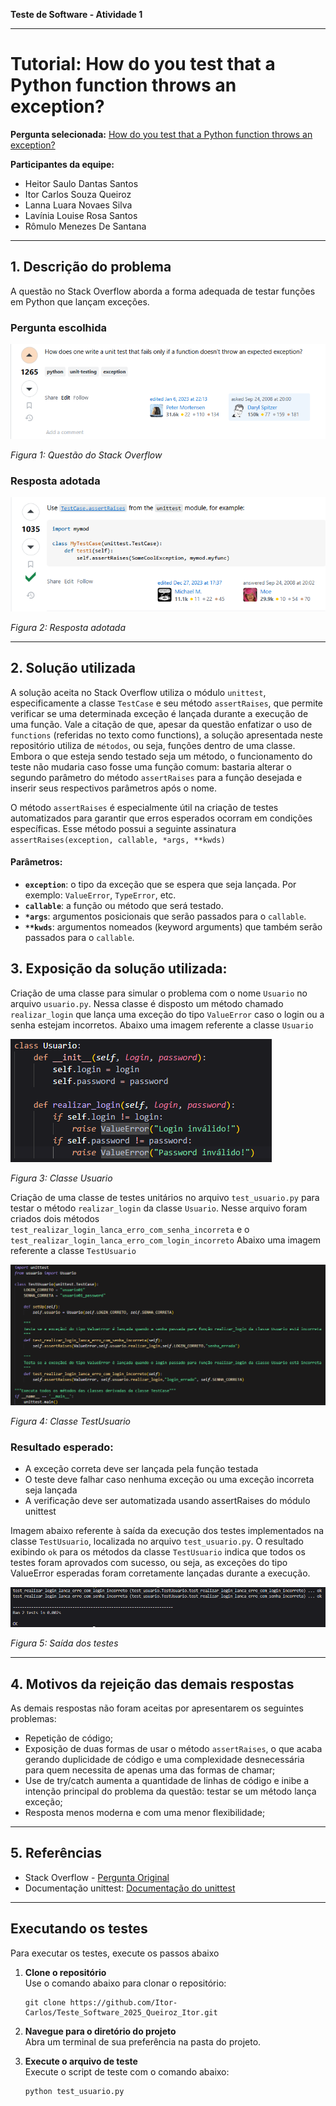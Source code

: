**Teste de Software - Atividade 1**

---

# Tutorial: How do you test that a Python function throws an exception?

**Pergunta selecionada:** [How do you test that a Python function throws an exception?](https://stackoverflow.com/questions/129507/how-do-you-test-that-a-python-function-throws-an-exception)

**Participantes da equipe:**

* Heitor Saulo Dantas Santos
* Itor Carlos Souza Queiroz
* Lanna Luara Novaes Silva
* Lavínia Louise Rosa Santos
* Rômulo Menezes De Santana

---

## 1. Descrição do problema
A questão no Stack Overflow aborda a forma adequada de testar funções em Python que lançam exceções. 

### Pergunta escolhida
![Imagem da questão no Stack Overflow](assets/image_question.png)

*Figura 1: Questão do Stack Overflow*

### Resposta adotada
![Imagem da resposta adotada no Stack Overflow](assets/image_answer.png)

*Figura 2: Resposta adotada*

---

## 2. Solução utilizada

A solução aceita no Stack Overflow utiliza o módulo ``unittest``, especificamente a classe ``TestCase`` e seu método ``assertRaises``, que permite verificar se uma determinada exceção é lançada durante a execução de uma função. Vale a citação de que, apesar da questão enfatizar o uso de ```functions``` (referidas no texto como functions), a solução apresentada neste repositório utiliza de ```métodos```, ou seja, funções dentro de uma classe. Embora o que esteja sendo testado seja um método, o funcionamento do teste não mudaria caso fosse uma função comum: bastaria alterar o segundo parâmetro do método ```assertRaises``` para a função desejada e inserir seus respectivos parâmetros após o nome.

O método ``assertRaises`` é especialmente útil na criação de testes automatizados para garantir que erros esperados ocorram em condições específicas. Esse método possui a seguinte assinatura ``assertRaises(exception, callable, *args, **kwds)``

#### Parâmetros:

- **`exception`**: o tipo da exceção que se espera que seja lançada. Por exemplo: `ValueError`, `TypeError`, etc.
- **`callable`**: a função ou método que será testado.
- **`*args`**: argumentos posicionais que serão passados para o `callable`.
- **`**kwds`**: argumentos nomeados (keyword arguments) que também serão passados para o `callable`.

## 3. Exposição da solução utilizada:

Criação de uma classe para simular o problema com o nome ``Usuario`` no arquivo ``usuario.py``. Nessa classe é disposto um método chamado ``realizar_login`` que lança uma exceção do tipo ``ValueError`` caso o login ou a senha estejam incorretos. Abaixo uma imagem referente a classe ``Usuario``

![Imagem da classe Usuario no arquivo usuario.py](assets/image_usuario.png)

*Figura 3: Classe Usuario*

Criação de uma classe de testes unitários no arquivo ``test_usuario.py`` para testar o método ``realizar_login`` da classe ``Usuario``. Nesse arquivo foram criados dois métodos ``test_realizar_login_lanca_erro_com_senha_incorreta`` e o ``test_realizar_login_lanca_erro_com_login_incorreto`` Abaixo uma imagem referente a classe ``TestUsuario``

![Imagem da classe TestUsuario no arquivo test_usuario.py](assets/image_test_usuario.png)

*Figura 4: Classe TestUsuario*

### Resultado esperado:
* A exceção correta deve ser lançada pela função testada
* O teste deve falhar caso nenhuma exceção ou uma exceção incorreta seja lançada
* A verificação deve ser automatizada usando assertRaises do módulo unittest

Imagem abaixo referente à saída da execução dos testes implementados na classe ``TestUsuario``, localizada no arquivo ``test_usuario.py``. O resultado exibindo ``ok`` para os métodos da classe ``TestUsuario`` indica que todos os testes foram aprovados com sucesso, ou seja, as exceções do tipo ValueError esperadas foram corretamente lançadas durante a execução.

![Imagem da saída dos testes](assets/result.png)

*Figura 5: Saída dos testes*

---

## 4. Motivos da rejeição das demais respostas

As demais respostas não foram aceitas por apresentarem os seguintes problemas:

* Repetição de código;
* Exposição de duas formas de usar o método ``assertRaises``, o que acaba gerando duplicidade de código e uma complexidade desnecessária para quem necessita de apenas uma das formas de chamar;
* Use de try/catch aumenta a quantidade de linhas de código e inibe a intenção principal do problema da questão: testar se um método lança exceção;
* Resposta menos moderna e com uma menor flexibilidade;

---

## 5. Referências

* Stack Overflow - [Pergunta Original](https://stackoverflow.com/questions/129507/how-do-you-test-that-a-python-function-throws-an-exception)
* Documentação unittest: [Documentação do unittest](https://docs.python.org/3/library/unittest.html)
---

## Executando os testes

Para executar os testes, execute os passos abaixo

1. **Clone o repositório**  
   Use o comando abaixo para clonar o repositório:

   ```
   git clone https://github.com/Itor-Carlos/Teste_Software_2025_Queiroz_Itor.git
   ```

2. **Navegue para o diretório do projeto**  
   Abra um terminal de sua preferência na pasta do projeto.

3. **Execute o arquivo de teste**  
   Execute o script de teste com o comando abaixo:

   ```
   python test_usuario.py
   ```
